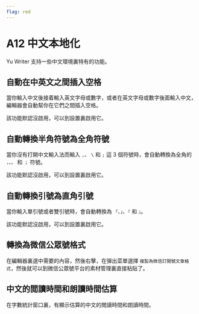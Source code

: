 ```yaml
---
flag: red
---
```

# A12 中文本地化

Yu Writer 支持一些中文環境裏特有的功能。

## 自動在中英文之間插入空格

當你輸入中文後接着輸入英文字母或數字，或者在英文字母或數字後面輸入中文，編輯器會自動幫你在它們之間插入空格。

該功能默認沒啟用，可以到設置裏啟用它。

## 自動轉換半角符號為全角符號

當你沒有打開中文輸入法而輸入 `,`、 `\` 和 `;` 這 3 個符號時，會自動轉換為全角的 `，`、`。` 和 `；` 符號。

該功能默認沒啟用，可以到設置裏啟用它。

## 自動轉換引號為直角引號

當你輸入單引號或者雙引號時，會自動轉換為 `「`、`」`、`『` 和 `』`。

該功能默認沒啟用，可以到設置裏啟用它。

## 轉換為微信公眾號格式

在編輯器裏選中需要的內容，然後右擊，在彈出菜單選擇 `複製為微信訂閲號文章格式`，然後就可以到微信公眾號平台的素材管理裏直接粘貼了。

## 中文的閲讀時間和朗讀時間估算

在字數統計窗口裏，有顯示估算的中文的閲讀時間和朗讀時間。

